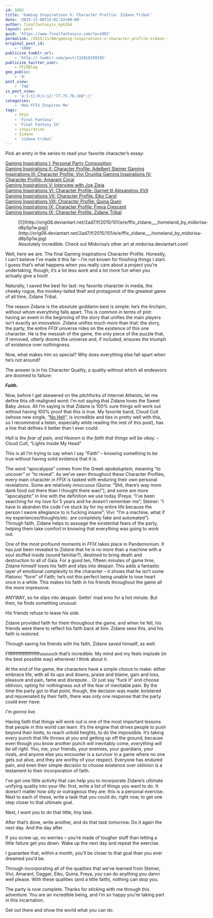 ```yaml
---
id: 1002
title: 'Gaming Inspirations X: Character Profile: Zidane Tribal'
date: '2015-11-08T15:02:52+00:00'
author: finalfantasyix_kpk2bd
layout: post
guid: 'https://www.finalfantasyix.com/?p=1002'
permalink: /2015/11/08/gaming-inspirations-x-character-profile-zidane-tribal/
original_post_id:
    - '1000'
publicize_tumblr_url:
    - 'http://.tumblr.com/post/132818299195'
publicize_twitter_user:
    - FFIXBlog
geo_public:
    - '0'
post_view:
    - '746'
is_post_view:
    - 'a:1:{i:0;s:12:"77.75.76.160";}'
categories:
    - 'How FFIX Inspires Me'
tags:
    - FFIX
    - 'Final Fantasy'
    - 'Final Fantasy IX'
    - inspiration
    - Zidane
    - 'zidane tribal'
---
```


Pick an entry in the series to read your favorite character’s essay:

[Gaming Inspirations I: Personal Party Composition](https://www.finalfantasyix.com/2015/08/23/gaming-inspirations-i-personal-party-composition/)  
[Gaming Inspirations II: Character Profile: Adelbert Steiner  ](https://www.finalfantasyix.com/2015/08/27/gaming-inspirations-ii-character-profile-adelbert-steiner/)[Gaming Inspirations III: Character Profile: Vivi Orunitia  ](https://www.finalfantasyix.com/2015/08/30/gaming-inspirations-iii-character-profile-vivi-orunitia/)[Gaming Inspirations IV: Character Profile: Amarant Coral](https://www.finalfantasyix.com/2015/09/06/gaming-inspirations-iv-character-profile-amarant-coral/)  
[Gaming Inspirations V: Interview with Joe Zieja](https://www.finalfantasyix.com/2015/09/08/gaming-inspirations-v-interview-joe-zieja-author-voiceover-artist-musician/)  
[Gaming Inspirations VI: Character Profile: Garnet til Alexandros XVII](https://www.finalfantasyix.com/2015/09/24/gaming-inspirations-vi-character-profile-garnet-til-alexandros-xvii/)  
[Gaming Inspirations VII: Character Profile: Eiko Carol](https://www.finalfantasyix.com/2015/10/18/gaming-inspirations-vii-character-profile-eiko-carol/)  
[Gaming Inspirations VIII: Character Profile: Quina Quen](https://www.finalfantasyix.com/2015/10/25/gaming-inspirations-viii-character-profile-quina-quen/)  
[Gaming Inspirations IX: Character Profile: Freya Crescent](https://www.finalfantasyix.com/2015/11/01/gaming-inspirations-ix-character-profile-freya-crescent/)  
[Gaming Inspirations IX: Character Profile: Zidane Tribal](https://www.finalfantasyix.com/2015/11/01/gaming-inspirations-x-character-profile-zidane-tribal/)

<figure class="wp-caption aligncenter" style="width: 600px">[![](http://orig08.deviantart.net/2ad7/f/2015/101/e/e/ffix_zidane___homeland_by_midorisa-d8p5p1w.jpg)](http://orig08.deviantart.net/2ad7/f/2015/101/e/e/ffix_zidane___homeland_by_midorisa-d8p5p1w.jpg)<figcaption class="wp-caption-text">Absolutely incredible. Check out Midorisa’s other art at midorisa.deviantart.com!</figcaption></figure>Well, here we are. The final Gaming Inspirations Character Profile. Honestly, I can’t believe I’ve made it this far – I’m not known for finishing things I start. I guess that’s what happens when you really care about a project you’re undertaking, though; it’s a lot less work and a lot more fun when you actually give a hoot!

Naturally, I saved the best for last: my favorite character in media, the cheeky rogue, the monkey-tailed thief and protagonist of the greatest game of all time, Zidane Tribal.

The reason Zidane is the absolute goddamn best is simple: he’s the linchpin, without whom everything falls apart. This is common in terms of plot: having an event in the beginning of the story that unifies the main players isn’t exactly an innovation. Zidane unifies much more than that: the story, the party, the entire *FFIX* universe rides on the existence of this one character. He is the messiah of the game, the only piece of the puzzle that, if removed, utterly dooms the universe and, if included, ensures the triumph of existence over nothingness.

Now, what makes *him* so special? Why does everything else fall apart when he’s not around?

The answer is in his Character Quality, a quality without which all endeavors are doomed to failure:

***Faith.***

Now, before I get skewered on the pitchforks of Internet Atheists, let me define this oft-maligned word: I’m not saying that Zidane loves the Sweet Baby Jesus. All I’m saying is that Zidane is 100% sure things will work out without having 100% proof that this is true. My favorite band, Cloud Cult (whose new single, “[No Hell](https://www.youtube.com/watch?v=uVUjFDbY1_8)“, is incredible and ties in pretty well with this, so I recommend a listen, especially while reading the rest of this post), has a line that defines it better than I ever could:

*Hell is the fear of pain, and Heaven is the faith that things will be okay.*  – Cloud Cult, “Lights Inside My Head”

This is all I’m trying to say when I say “Faith” – knowing something to be true without having solid evidence that it is.

The word “apocalypse” comes from the Greek *apokaluptein,* meaning “to uncover” or “to reveal”.  As we’ve seen throughout these Character Profiles, every main character in *FFIX* is tasked with enduring their own personal revelations. Some are relatively innocuous (Quina: “Shit, there’s way more dank food out there than I thought there was!”), and some are more “apocalyptic” in line with the definition we use today (Freya: “I’ve been searching for my love for 5 years and he doesn’t remember me”; Steiner: “I have to abandon the code I’ve stuck by for my entire life because the person I swore allegiance to is fucking insane”; Vivi: “I’m a machine, what if my experiences/thoughts/etc. are completely fake and automated”). Through faith, Zidane helps to assuage the existential fears of the party, helping them take comfort in knowing that everything was going to work out.

One of the most profound moments in *FFIX* takes place in Pandemonium. It has just been revealed to Zidane that he is no more than a machine with a soul stuffed inside (sound familiar?), destined to bring death and destruction to all of Gaia. For a good ten, fifteen minutes of game time, Zidane himself loses his faith and slips into despair. This adds a fantastic layer of emotional complexity to the character – it shows that he isn’t some Platonic “form” of Faith; he’s not this perfect being unable to lose heart once in a while. This makes his faith in his friends throughout the game all the more impressive.

ANYWAY, so he slips into despair. Gettin’ mad emo for a hot minute. But then, he finds something unusual:

His friends refuse to leave his side.

Zidane provided faith for them throughout the game, and when he fell, his friends were there to reflect his faith back at him. Zidane sees this, and his faith is restored.

Through saving his friends with his faith, Zidane saved himself, as well.

Ffffffffffffffffffffffuuuuuck that’s incredible. My mind and my feels implode (in the best possible way) whenever I think about it.

At the end of the game, the characters have a simple choice to make: either embrace life​, with all its ups and downs, praise and blame, gain and loss, pleasure and pain, fame and disrepute… Or just say “fuck it” and choose oblivion, opting for nothingness out of the fear of inevitable pain. By the time the party got to that point, though, the decision was made: bolstered and rejuvenated by their faith, there was only one response that the party could ever have:

*I’m gonna live.*

Having faith that things will work out is one of the most important lessons that people in this world can learn. It’s the engine that drives people to push beyond their limits, to reach untold heights, to do the impossible. It’s taking every punch that life throws at you and getting up off the ground, because even though you know another punch will inevitably come, *everything will be all right.* You, me, your friends, your enemies, your guardians, your rivals, and anyone else you encounter is a survivor in a game where no one gets out alive, and they are worthy of your respect. Everyone has endured pain, and even their simple decision to choose existence over oblivion is a testament to their incorporation of faith.

I’ve got one little activity that can help you to incorporate Zidane’s ultimate unifying quality into your life: first, write a list of things you want to do. It doesn’t matter how silly or outrageous they are: this is a personal exercise. Next to each of these, write a task that you could do, right now, to get one step closer to that ultimate goal.

Next, I want you to do that little, tiny task.

After that’s done, write another, and do that task tomorrow. Do it again the next day. And the day after.

If you screw up, no worries – you’re made of tougher stuff than letting a little failure get you down. Wake up the next day and repeat the exercise.

I guarantee that, within a month, you’ll be closer to that goal than you ever dreamed you’d be.

Through incorporating all of the qualities that we’ve learned from Steiner, Vivi, Amarant, Dagger, Eiko, Quina, Freya, you can do anything you damn well please. With these qualities (and a little faith), nothing can stop you.

The party is now complete. Thanks for sticking with me through this adventure. You are an incredible being, and I’m so happy you’re taking part in this incarnation.

Get out there and show the world what you can do.